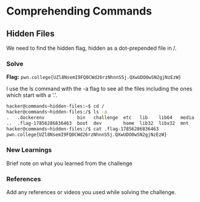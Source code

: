 # Comprehending Commands

## Hidden Files
We need to find the hidden flag, hidden as a dot-prepended file in /. 

### Solve
**Flag:** `pwn.college{UZl8NsemI9FQ0CWd26rzNhnnS5j.QXwUDO0wSN2gjNzEzW}`

I use the ls command with the -a flag to see all the files including the ones which start with a '.'. 

```bash
hacker@commands~hidden-files:~$ cd /
hacker@commands~hidden-files:/$ ls -a
.   .dockerenv            bin   challenge  etc   lib    lib64   media  nix  proc  run   srv  tmp  var
..  .flag-17856286836463  boot  dev        home  lib32  libx32  mnt    opt  root  sbin  sys  usr
hacker@commands~hidden-files:/$ cat .flag-17856286836463 
pwn.college{UZl8NsemI9FQ0CWd26rzNhnnS5j.QXwUDO0wSN2gjNzEzW}
```

### New Learnings
Brief note on what you learned from the challenge

### References 
Add any references or videos you used while solving the challenge.
